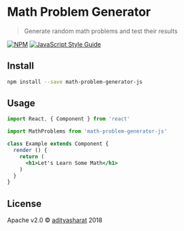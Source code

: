 # Math Problem Generator

> Generate random math problems and test their results

[![NPM](https://img.shields.io/npm/v/math-problem-generator-js.svg)](https://www.npmjs.com/package/math-problem-generator-js) [![JavaScript Style Guide](https://img.shields.io/badge/code_style-standard-brightgreen.svg)](https://standardjs.com)

## Install

```bash
npm install --save math-problem-generator-js
```

## Usage

```jsx
import React, { Component } from 'react'

import MathProblems from 'math-problem-generator-js'

class Example extends Component {
  render () {
    return (
      <h1>Let's Learn Some Math</h1>
    )
  }
}
```

## License

Apache v2.0 © [adityasharat](https://github.com/adityasharat) 2018
